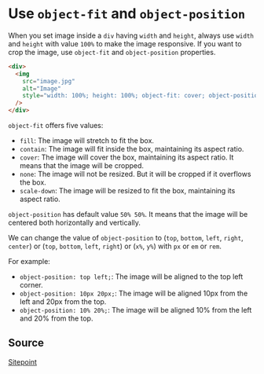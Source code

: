 # Use `object-fit` and `object-position`

When you set image inside a `div` having `width` and `height`, always use `width` and `height` with value `100%` to make the image responsive. If you want to crop the image, use `object-fit` and `object-position` properties.

```html
<div>
  <img
    src="image.jpg"
    alt="Image"
    style="width: 100%; height: 100%; object-fit: cover; object-position: center;"
  />
</div>
```

`object-fit` offers five values:

- `fill`: The image will stretch to fit the box.
- `contain`: The image will fit inside the box, maintaining its aspect ratio.
- `cover`: The image will cover the box, maintaining its aspect ratio. It means that the image will be cropped.
- `none`: The image will not be resized. But it will be cropped if it overflows the box.
- `scale-down`: The image will be resized to fit the box, maintaining its aspect ratio.

`object-position` has default value `50% 50%`. It means that the image will be centered both horizontally and vertically.

We can change the value of `object-position` to (`top`, `bottom`, `left`, `right`, `center`) or (`top`, `bottom`, `left`, `right`) or (`x%`, `y%`) with `px` or `em` or `rem`.

For example:

- `object-position: top left;`: The image will be aligned to the top left corner.
- `object-position: 10px 20px;`: The image will be aligned 10px from the left and 20px from the top.
- `object-position: 10% 20%;`: The image will be aligned 10% from the left and 20% from the top.

## Source

[Sitepoint](https://www.sitepoint.com/using-css-object-fit-object-position-properties/)
